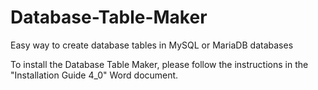 # Database-Table-Maker
Easy way to create database tables in MySQL or MariaDB databases

To install the Database Table Maker, please follow the instructions in the "Installation Guide 4_0" Word document.

